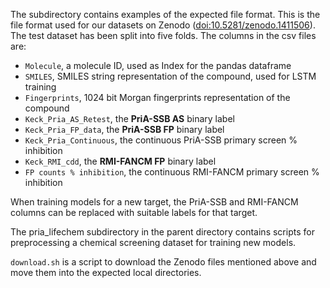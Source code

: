 The subdirectory contains examples of the expected file format.
This is the file format used for our datasets on Zenodo ([doi:10.5281/zenodo.1411506](https://doi.org/10.5281/zenodo.1411506)).
The test dataset has been split into five folds.
The columns in the csv files are:
* `Molecule`, a molecule ID, used as Index for the pandas dataframe
* `SMILES`, SMILES string representation of the compound, used for LSTM training
* `Fingerprints`, 1024 bit Morgan fingerprints representation of the compound
* `Keck_Pria_AS_Retest`, the **PriA-SSB AS** binary label
* `Keck_Pria_FP_data`, the **PriA-SSB FP** binary label
* `Keck_Pria_Continuous`, the continuous PriA-SSB primary screen % inhibition
* `Keck_RMI_cdd`, the **RMI-FANCM FP** binary label
* `FP counts % inhibition`, the continuous RMI-FANCM primary screen % inhibition

When training models for a new target, the PriA-SSB and RMI-FANCM columns can be replaced with suitable labels for that target.

The pria_lifechem subdirectory in the parent directory contains scripts for preprocessing a chemical screening dataset for training new models.

`download.sh` is a script to download the Zenodo files mentioned above and move them into the expected local directories.
